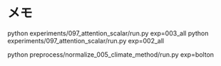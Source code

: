 # メモ


python experiments/097_attention_scalar/run.py exp=003_all
python experiments/097_attention_scalar/run.py exp=002_all

python preprocess/normalize_005_climate_method/run.py exp=bolton